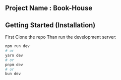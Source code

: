 ## Project Name : Book-House

## Getting Started (Installation)

First Clone the repo
Than run the development server:

```bash
npm run dev
# or
yarn dev
# or
pnpm dev
# or
bun dev
```
